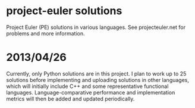 project-euler solutions
=======================

Project Euler (PE) solutions in various languages.  See projecteuler.net
for problems and more information.

2013/04/26
==========

Currently, only Python solutions are in this project.  I plan to work
up to 25 solutions before implementing and uploading solutions in
other languages, which will initially include C++ and some
representative functional languages.  Language-comparative performance
and implementation metrics will then be added and updated
periodically.
